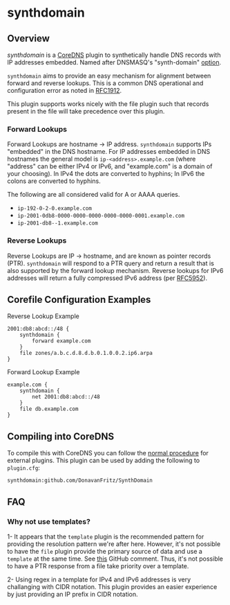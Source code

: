 # synthdomain

## Overview

*synthdomain* is a [CoreDNS](http://coredns.io) plugin to synthetically handle DNS records with IP addresses embedded.
Named after DNSMASQ's "synth-domain" [option](http://www.thekelleys.org.uk/dnsmasq/docs/dnsmasq-man.html).

`synthdomain` aims to provide an easy mechanism for alignment between forward and reverse lookups.
This is a common DNS operational and configuration error as noted in [RFC1912](https://tools.ietf.org/html/rfc1912#section-2.1).

This plugin supports works nicely with the file plugin such that records present in the file will take precedence over this plugin.  

### Forward Lookups

Forward Lookups are hostname -> IP address. 
`synthdomain` supports IPs "embedded" in the DNS hostname. 
For IP addresses embedded in DNS hostnames the general model is `ip-<address>.example.com`
(where "address" can be either IPv4 or IPv6, and "example.com" is a domain of your choosing).
In IPv4 the dots are converted to hyphins; In IPv6 the colons are converted to hyphins.

The following are all considered valid for A or AAAA queries.

 * `ip-192-0-2-0.example.com`
 * `ip-2001-0db8-0000-0000-0000-0000-0000-0001.example.com`
 * `ip-2001-db8--1.example.com`

### Reverse Lookups

Reverse Lookups are IP -> hostname, and are known as pointer records (PTR).
`synthdomain` will respond to a PTR query and return a result that is also supported by the forward lookup mechanism.
Reverse lookups for IPv6 addresses will return a fully compressed IPv6 address (per [RFC5952](https://tools.ietf.org/html/rfc5952#section-2.2)).

## Corefile Configuration Examples

Reverse Lookup Example

~~~
2001:db8:abcd::/48 {
    synthdomain {
        forward example.com
    }
    file zones/a.b.c.d.8.d.b.0.1.0.0.2.ip6.arpa
}
~~~

Forward Lookup Example 

~~~
example.com {
    synthdomain {
        net 2001:db8:abcd::/48
    }
    file db.example.com
}
~~~


## Compiling into CoreDNS

To compile this with CoreDNS you can follow the [normal procedure](https://coredns.io/manual/plugins/#plugins) for external plugins. 
This plugin can be used by adding the following to `plugin.cfg`:
```
synthdomain:github.com/DonavanFritz/SynthDomain
```

## FAQ

### Why not use templates?

1- It appears that the `template` plugin is the recommended pattern for providing the resolution pattern we're after here.
However, it's not possible to have the `file` plugin provide the primary source of data and use a `template` at the same time. 
See [this](https://github.com/coredns/coredns/issues/2977#issuecomment-555938144) GitHub comment. 
Thus, it's not possible to have a PTR response from a file take priority over a template. 

2-  Using regex in a template for IPv4 and IPv6 addresses is very challanging with CIDR notation.
This plugin provides an easier experience by just providing an IP prefix in CIDR notation.  
